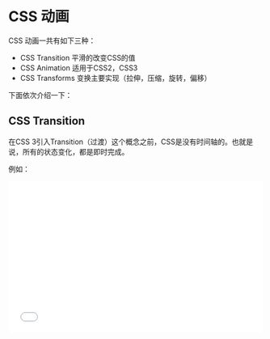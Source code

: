 # CSS 动画
CSS 动画一共有如下三种：
- CSS Transition 平滑的改变CSS的值
- CSS Animation  适用于CSS2，CSS3
- CSS Transforms 变换主要实现（拉伸，压缩，旋转，偏移）

下面依次介绍一下：

## CSS Transition
在CSS 3引入Transition（过渡）这个概念之前，CSS是没有时间轴的。也就是说，所有的状态变化，都是即时完成。

例如：

<iframe width="100%" height="300" src="//jsfiddle.net/raphaelli96/e5bozenj/2/embedded/js,html,css,result/dark/" allowpaymentrequest allowfullscreen="allowfullscreen" frameborder="0">
</iframe>